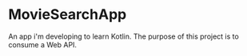 # MovieSearchApp
An app i'm developing to learn Kotlin. The purpose of this project is to consume a Web API.
